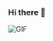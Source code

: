 ### Hi there 👋
 <img alt="GIF" src="https://https://github.com/SebasQui97/SebasQui97/edit/main/header.png">
 
<!--
**SebasQui97/SebasQui97** is a ✨ _special_ ✨ repository because its `README.md` (this file) appears on your GitHub profile.

Here are some ideas to get you started:

- 🔭 I’m currently working on ...
- 🌱 I’m currently learning ...
- 👯 I’m looking to collaborate on ...
- 🤔 I’m looking for help with ...
- 💬 Ask me about ...
- 📫 How to reach me: ...
- 😄 Pronouns: ...
- ⚡ Fun fact: ...
-->
